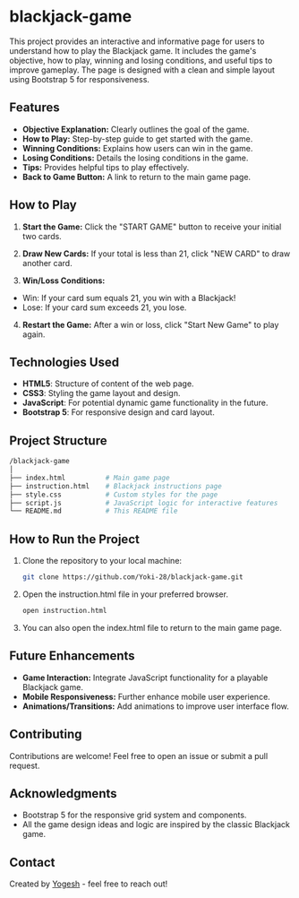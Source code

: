 # blackjack-game
 This project provides an interactive and informative page for users to understand how to play the Blackjack game. It includes the game's objective, how to play, winning and losing conditions, and useful tips to improve gameplay. The page is designed with a clean and simple layout using Bootstrap 5 for responsiveness.

## Features
- **Objective Explanation:** Clearly outlines the goal of the game.
- **How to Play:** Step-by-step guide to get started with the game.
- **Winning Conditions:** Explains how users can win in the game.
- **Losing Conditions:** Details the losing conditions in the game.
- **Tips:** Provides helpful tips to play effectively.
- **Back to Game Button:** A link to return to the main game page.

## How to Play
1. **Start the Game:**
   Click the "START GAME" button to receive your initial two cards.

2. **Draw New Cards:**
If your total is less than 21, click "NEW CARD" to draw another card.

3. **Win/Loss Conditions:**
- Win: If your card sum equals 21, you win with a Blackjack!
- Lose: If your card sum exceeds 21, you lose.

4. **Restart the Game:**
After a win or loss, click "Start New Game" to play again.

## Technologies Used
- **HTML5**: Structure of content of the web page.
- **CSS3**: Styling the game layout and design.
- **JavaScript**: For potential dynamic game functionality in the future.
- **Bootstrap 5**: For responsive design and card layout.


## Project Structure
  ```bash
/blackjack-game
│
├── index.html          # Main game page
├── instruction.html    # Blackjack instructions page
├── style.css           # Custom styles for the page
├── script.js           # JavaScript logic for interactive features
└── README.md           # This README file
  ```

## How to Run the Project
1. Clone the repository to your local machine:
   ```bash
   git clone https://github.com/Yoki-28/blackjack-game.git

2. Open the instruction.html file in your preferred browser.
   ```bash
   open instruction.html
3. You can also open the index.html file to return to the main game page.

## Future Enhancements
- **Game Interaction:** Integrate JavaScript functionality for a playable Blackjack game.
- **Mobile Responsiveness:** Further enhance mobile user experience.
- **Animations/Transitions:** Add animations to improve user interface flow.

## Contributing
Contributions are welcome! Feel free to open an issue or submit a pull request.

## Acknowledgments
- Bootstrap 5 for the responsive grid system and components.
- All the game design ideas and logic are inspired by the classic Blackjack game.

## Contact
Created by [Yogesh](https://github.com/Yoki-28) - feel free to reach out!